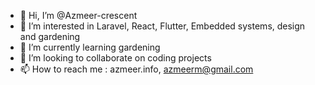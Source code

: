- 👋 Hi, I’m @Azmeer-crescent
- 👀 I’m interested in Laravel, React, Flutter, Embedded systems, design and gardening
- 🌱 I’m currently learning gardening
- 💞️ I’m looking to collaborate on coding projects
- 📫 How to reach me : azmeer.info, azmeerm@gmail.com

<!---
Azmeer-crescent/Azmeer-crescent is a ✨ special ✨ repository because its `README.md` (this file) appears on your GitHub profile.
You can click the Preview link to take a look at your changes.
--->

